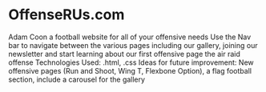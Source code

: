 # OffenseRUs.com
Adam Coon
a football website for all of your offensive needs
Use the Nav bar to navigate between the various pages including our gallery, joining our newsletter and start learning about our first offensive page the air raid offense
Technologies Used: .html, .css
Ideas for future improvement: New offensive pages (Run and Shoot, Wing T, Flexbone Option), a flag football section, include a carousel for the gallery
